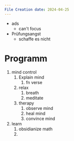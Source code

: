 ```yaml
---
File Creation date: 2024-04-25
---
```

- ads
	- can't focus
- Prüfungsangst
	- schaffe es nicht


# Programm
1. mind control
	1. Explain mind
		1. fn verse
	2. relax
		1. breath
		2. meditate
	3. therapy
		1. observe mind
		2. heal mind 
		3. convince mind
2. learn
	1. obsidianize math
	2. 
